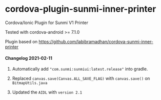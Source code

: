 # cordova-plugin-sunmi-inner-printer
Cordova/Ionic Plugin for Sunmi V1 Printer

Tested with cordova-android >= 7.1.0

Plugin based on https://github.com/labibramadhan/cordova-sunmi-inner-printer

#### Changelog 2021-02-11


1. Automatically add `"com.sunmi:sunmiui:latest.release"` into gradle.

2. Replaced `canvas.save(Canvas.ALL_SAVE_FLAG)` with `canvas.save()` on `BitmapUtils.java`

3. Updated the `AIDL` with `version 2.1`